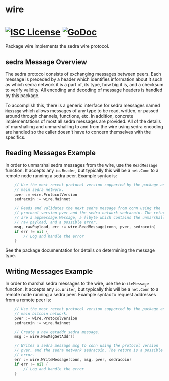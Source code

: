 wire
====

[![ISC License](http://img.shields.io/badge/license-ISC-blue.svg)](https://choosealicense.com/licenses/isc/)
[![GoDoc](https://img.shields.io/badge/godoc-reference-blue.svg)](http://godoc.org/github.com/sedracoin/sedrad/wire)
=======

Package wire implements the sedra wire protocol.

## sedra Message Overview

The sedra protocol consists of exchanging messages between peers. Each message
is preceded by a header which identifies information about it such as which
sedra network it is a part of, its type, how big it is, and a checksum to
verify validity. All encoding and decoding of message headers is handled by this
package.

To accomplish this, there is a generic interface for sedra messages named
`Message` which allows messages of any type to be read, written, or passed
around through channels, functions, etc. In addition, concrete implementations
of most all sedra messages are provided. All of the details of marshalling and 
unmarshalling to and from the wire using sedra encoding are handled so the 
caller doesn't have to concern themselves with the specifics.

## Reading Messages Example

In order to unmarshal sedra messages from the wire, use the `ReadMessage`
function. It accepts any `io.Reader`, but typically this will be a `net.Conn`
to a remote node running a sedra peer. Example syntax is:

```Go
	// Use the most recent protocol version supported by the package and the
	// main sedra network.
	pver := wire.ProtocolVersion
	sedracoin := wire.Mainnet

	// Reads and validates the next sedra message from conn using the
	// protocol version pver and the sedra network sedracoin. The returns
	// are a appmessage.Message, a []byte which contains the unmarshalled
	// raw payload, and a possible error.
	msg, rawPayload, err := wire.ReadMessage(conn, pver, sedracoin)
	if err != nil {
		// Log and handle the error
	}
```

See the package documentation for details on determining the message type.

## Writing Messages Example

In order to marshal sedra messages to the wire, use the `WriteMessage`
function. It accepts any `io.Writer`, but typically this will be a `net.Conn`
to a remote node running a sedra peer. Example syntax to request addresses
from a remote peer is:

```Go
	// Use the most recent protocol version supported by the package and the
	// main bitcoin network.
	pver := wire.ProtocolVersion
	sedracoin := wire.Mainnet

	// Create a new getaddr sedra message.
	msg := wire.NewMsgGetAddr()

	// Writes a sedra message msg to conn using the protocol version
	// pver, and the sedra network sedracoin. The return is a possible
	// error.
	err := wire.WriteMessage(conn, msg, pver, sedracoin)
	if err != nil {
		// Log and handle the error
	}
```
